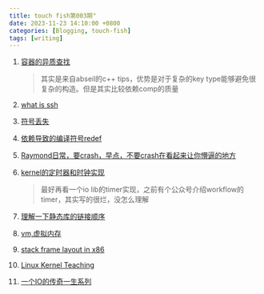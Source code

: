 ```yaml
---
title: touch fish第003期"
date: 2023-11-23 14:10:00 +0800
categories: [Blogging, touch-fish]
tags: [writing]
---
```


1. [容器的异质查找](https://zhuanlan.zhihu.com/p/530603892?utm_source=wechat_session&utm_medium=social&s_r=0)
    > 其实是来自abseil的c++ tips，优势是对于复杂的key type能够避免很复杂的构造。但是其实比较依赖comp的质量

2. [what is ssh](https://levelup.gitconnected.com/what-is-ssh-103f89e3e4b8)

3. [符号丢失](https://selfboot.cn/2023/09/07/protobuf_redefine/)

4. [依赖导致的编译符号redef](https://selfboot.cn/2023/09/19/c++_symbol_resolution/)

5. [Raymond日常，要crash，早点，不要crash在看起来让你懵逼的地方](https://devblogs.microsoft.com/oldnewthing/20231120-00/?p=109037&ocid=oldnewthing_eml_tnp_autoid111_title)

6. [kernel的定时器和时钟实现](http://walkerdu.com/2016/07/25/linux-kernel-timer/)
    > 最好再看一个io lib的timer实现，之前有个公众号介绍workflow的timer，其实写的很烂，没怎么理解

7. [理解一下静态库的链接顺序](https://eli.thegreenplace.net/2013/07/09/library-order-in-static-linking)

8. [vm,虚拟内存](https://www.tutorialspoint.com/operating_system/os_virtual_memory.htm)

9. [stack frame layout in x86](https://eli.thegreenplace.net/2011/09/06/stack-frame-layout-on-x86-64)

10. [Linux Kernel Teaching](https://linux-kernel-labs.github.io/refs/heads/master/)

11. [一个IO的传奇一生系列](https://blog.51cto.com/alanwu/category8.html)

